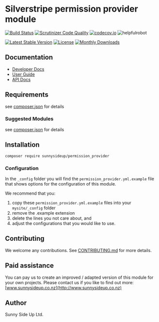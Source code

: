 # Silverstripe permission provider module
[![Build Status](https://travis-ci.org/sunnysideup/silverstripe-permission_provider.svg?branch=master)](https://travis-ci.org/sunnysideup/silverstripe-permission_provider)
[![Scrutinizer Code Quality](https://scrutinizer-ci.com/g/sunnysideup/silverstripe-permission_provider/badges/quality-score.png?b=master)](https://scrutinizer-ci.com/g/sunnysideup/silverstripe-permission_provider/?branch=master)
[![codecov.io](https://codecov.io/github/sunnysideup/silverstripe-permission_provider/coverage.svg?branch=master)](https://codecov.io/github/sunnysideup/silverstripe-permission_provider?branch=master)
![helpfulrobot](https://helpfulrobot.io/sunnysideup/permission_provider/badge)

[![Latest Stable Version](https://poser.pugx.org/sunnysideup/permission_provider/version)](https://packagist.org/packages/sunnysideup/permission_provider)
[![License](https://poser.pugx.org/sunnysideup/permission_provider/license)](https://packagist.org/packages/sunnysideup/permission_provider)
[![Monthly Downloads](https://poser.pugx.org/sunnysideup/permission_provider/d/monthly)](https://packagist.org/packages/sunnysideup/permission_provider)


## Documentation



 * [Developer Docs](docs/en/INDEX.md)
 * [User Guide](docs/en/userguide.md)
 * [API Docs](http://docs.ssmods.com/sunnysideup/permission_provider)

## Requirements



see [composer.json](composer.json) for details

### Suggested Modules



see [composer.json](composer.json) for details


## Installation


```
composer require sunnysideup/permission_provider
```

### Configuration



In the `_config` folder you will find the `permission_provider.yml.example`
file that shows options for the configuration of this module.

We recommend that you:

  1. copy these `permission_provider.yml.example` files into your
`mysite/_config` folder
  2. remove the .example extension
  3. delete the lines you not care about, and
  4. adjust the configurations that you would like to use.


## Contributing



We welcome any contributions. See [CONTRIBUTING.md](CONTRIBUTING.md) for more details.

## Paid assistance



You can pay us to create an improved / adapted version of this module for your own projects.  Please contact us if you like to find out more: [www.sunnysideup.co.nz](http://www.sunnysideup.co.nz)

## Author



Sunny Side Up Ltd.

